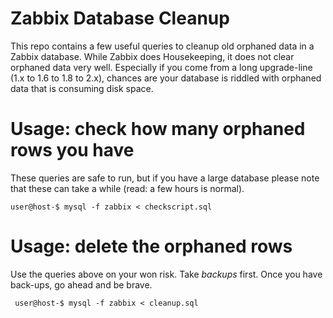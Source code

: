 Zabbix Database Cleanup
=======================

This repo contains a few useful queries to cleanup old orphaned data in a Zabbix database. While Zabbix does Housekeeping, it does not clear orphaned data very well. Especially if you come from a long upgrade-line (1.x to 1.6 to 1.8 to 2.x), chances are your database is riddled with orphaned data that is consuming disk space.


Usage: check how many orphaned rows you have
============================================

These queries are safe to run, but if you have a large database please note that these can take a while (read: a few hours is normal).

    user@host-$ mysql -f zabbix < checkscript.sql

Usage: delete the orphaned rows
===============================

Use the queries above on your won risk. Take *backups* first. Once you have back-ups, go ahead and be brave.

     user@host-$ mysql -f zabbix < cleanup.sql
